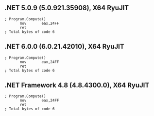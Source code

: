 ## .NET 5.0.9 (5.0.921.35908), X64 RyuJIT
```assembly
; Program.Compute()
       mov       eax,24FF
       ret
; Total bytes of code 6
```

## .NET 6.0.0 (6.0.21.42010), X64 RyuJIT
```assembly
; Program.Compute()
       mov       eax,24FF
       ret
; Total bytes of code 6
```

## .NET Framework 4.8 (4.8.4300.0), X64 RyuJIT
```assembly
; Program.Compute()
       mov       eax,24FF
       ret
; Total bytes of code 6
```

